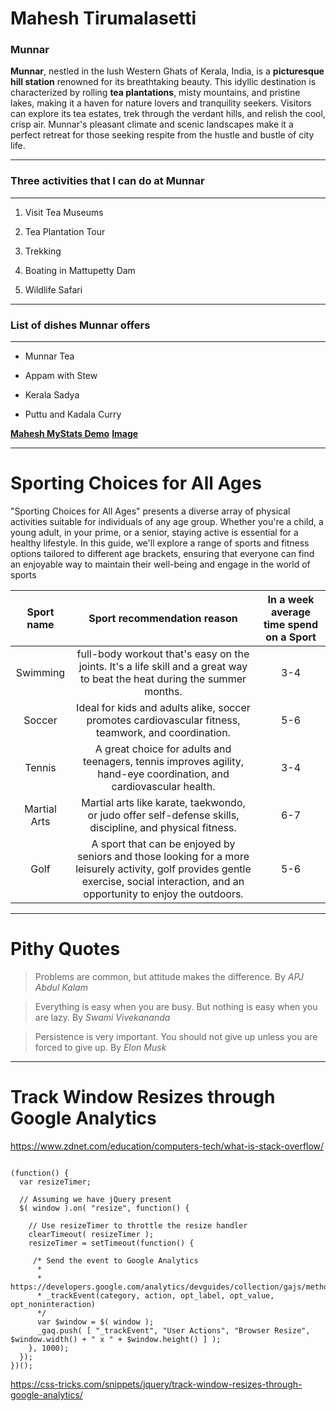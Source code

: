 # Mahesh Tirumalasetti 

### Munnar

**Munnar**, nestled in the lush Western Ghats of Kerala, India, is a **picturesque hill station** renowned for its breathtaking beauty. This idyllic destination is characterized by rolling **tea plantations**, misty mountains, and pristine lakes, making it a haven for nature lovers and tranquility seekers. Visitors can explore its tea estates, trek through the verdant hills, and relish the cool, crisp air. Munnar's pleasant climate and scenic landscapes make it a perfect retreat for those seeking respite from the hustle and bustle of city life.

---
###  Three activities that I can do at Munnar
---

1. Visit Tea Museums

2. Tea Plantation Tour

3. Trekking

4. Boating in Mattupetty Dam

5. Wildlife Safari

---
### List of dishes Munnar offers
---

* Munnar Tea

* Appam with Stew

* Kerala Sadya

* Puttu and Kadala Curry

**[Mahesh MyStats Demo](MyStats.md)**
**[Image](MaheshPic.jpg)**

---
# Sporting Choices for All Ages

"Sporting Choices for All Ages" presents a diverse array of physical activities suitable for individuals of any age group. Whether you're a child, a young adult, in your prime, or a senior, staying active is essential for a healthy lifestyle. In this guide, we'll explore a range of sports and fitness options tailored to different age brackets, ensuring that everyone can find an enjoyable way to maintain their well-being and engage in the world of sports

|Sport name|Sport recommendation reason|In a week average time spend on a Sport|
|:--------:|:-------------------------:|:-------------------------------------:|
|Swimming      | full-body workout that's easy on the joints. It's a life skill and a great way to beat the heat during the summer months.|3-4
|Soccer        | Ideal for kids and adults alike, soccer promotes cardiovascular fitness, teamwork, and coordination.|5-6 |
|Tennis        | A great choice for adults and teenagers, tennis improves agility, hand-eye coordination, and cardiovascular health.|3-4 |
|Martial Arts  | Martial arts like karate, taekwondo, or judo offer self-defense skills, discipline, and physical fitness.|6-7 |
|Golf          | A sport that can be enjoyed by seniors and those looking for a more leisurely activity, golf provides gentle exercise, social interaction, and an opportunity to enjoy the outdoors.| 5-6 |

---
# Pithy Quotes
> Problems are common, but attitude makes the difference. By *APJ Abdul Kalam*

> Everything is easy when you are busy. But nothing is easy when you are lazy. By *Swami Vivekananda*

> Persistence is very important. You should not give up unless you are forced to give up. By *Elon Musk*

---
# Track Window Resizes through Google Analytics

<https://www.zdnet.com/education/computers-tech/what-is-stack-overflow/>

```

(function() {
  var resizeTimer;
  
  // Assuming we have jQuery present
  $( window ).on( "resize", function() {
    
    // Use resizeTimer to throttle the resize handler
    clearTimeout( resizeTimer );
    resizeTimer = setTimeout(function() {

     /* Send the event to Google Analytics
      *
      * https://developers.google.com/analytics/devguides/collection/gajs/methods/gaJSApiEventTracking
      * _trackEvent(category, action, opt_label, opt_value, opt_noninteraction)   
      */
      var $window = $( window );
      _gaq.push( [ "_trackEvent", "User Actions", "Browser Resize", $window.width() + " x " + $window.height() ] );
    }, 1000);
  });
})();

```

<https://css-tricks.com/snippets/jquery/track-window-resizes-through-google-analytics/>

















